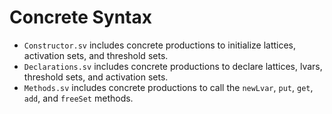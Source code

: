 # Concrete Syntax

+ `Constructor.sv` includes concrete productions to initialize lattices, activation sets, and threshold sets.
+ `Declarations.sv` includes concrete productions to declare lattices, lvars, threshold sets, and activation sets.
+ `Methods.sv` includes concrete productions to call the `newLvar`, `put`, `get`, `add`, and `freeSet` methods.
